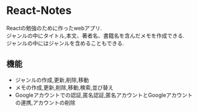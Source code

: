 # React-Notes

Reactの勉強のために作ったwebアプリ.  
ジャンルの中にタイトル,本文、著者名、書籍名を含んだメモを作成できる.  
ジャンルの中にはジャンルを含めることもできる.  

## 機能

- ジャンルの作成,更新,削除,移動
- メモの作成,更新,削除,移動,検索,並び替え
- Googleアカウントでの認証,匿名認証,匿名アカウントとGoogleアカウントの連携,アカウントの削除
